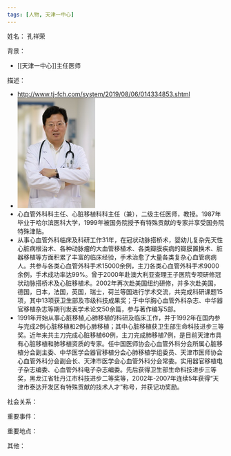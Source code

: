 ```yaml
---
tags: [人物, 天津一中心]
---
```


姓名：
孔祥荣

背景：
- [[天津一中心]]主任医师

描述：
- http://www.tj-fch.com/system/2019/08/06/014334853.shtml
- ![孔祥荣](assets/11184004_991988.jpg)
- 心血管外科科主任、心脏移植科科主任（兼），二级主任医师，教授。1987年毕业于哈尔滨医科大学，1999年被国务院授予有特殊贡献的专家并享受国务院特殊津贴。
- 从事心血管外科临床及科研工作31年，在冠状动脉搭桥术，婴幼儿复杂先天性心脏病根治术、各种动脉瘤的大血管移植术、各类瓣膜疾病的瓣膜置换术、脏器移植等方面积累了丰富的临床经验，手术治愈了大量各类复杂心血管病病人。共参与各类心血管外科手术15000余例，主刀各类心血管外科手术9000余例，手术成功率达99%。曾于2000年赴澳大利亚查理王子医院专项研修冠状动脉搭桥术及心脏移植术。2002年再次赴美国纽约研修，并多次赴美国，德国，日本，法国，英国，瑞士，荷兰等国进行学术交流，共完成科研课题15项，其中13项获卫生部及市级科技成果奖；于中华胸心血管外科杂志、中华器官移植杂志等期刊发表学术论文50余篇，参与著作编写5部。
- 1991年开始从事心脏移植,心肺移植的科研及临床工作，并于1992年在国内参与完成2例心脏移植和2例心肺移植；其中心脏移植获卫生部生命科技进步三等奖。近年来共主刀完成心脏移植60例，主刀完成肺移植7例，是目前天津市具有心脏移植和肺移植资质的专家。任中国医师协会心血管外科分会所属心脏移植分会副主委、中华医学会器官移植分会心肺移植学组委员、天津市医师协会心血管外科分会副会长、天津市医学会心血管外科分会常委。实用器官移植电子杂志编委、心血管外科电子杂志编委。先后获得卫生部生命科技进步三等奖，黑龙江省牡丹江市科技进步二等奖等，2002年-2007年连续5年获得“天津市泰达开发区有特殊贡献的技术人才”称号，并获记功奖励。

社会关系：

重要事件：

重要地点：

其他：
